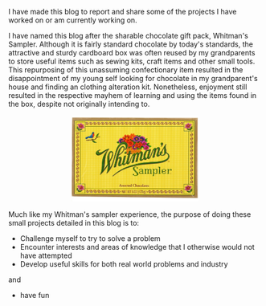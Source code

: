 I have made this blog to report and share some of the projects I have worked on or am currently working on.

I have named this blog after the sharable chocolate gift pack, Whitman's Sampler. Although it is fairly standard chocolate by today's standards, the attractive and sturdy cardboard box was often reused by my grandparents to store useful items such as sewing kits, craft items and other small tools. This repurposing of this unassuming confectionary item resulted in the disappointment of my young self looking for chocolate in my grandparent's house and finding an clothing alteration kit. Nonetheless, enjoyment still resulted in the respective mayhem of learning and using the items found in the box, despite not originally intending to.
<p align="center">
<img src="/images/sampler.jpg" width="50%">  
</p>


Much like my Whitman's sampler experience, the purpose of doing these small projects detailed in this blog is to:
- Challenge myself to try to solve a problem
- Encounter interests and areas of knowledge that I otherwise would not have attempted
- Develop useful skills for both real world problems and industry


and
- have fun
